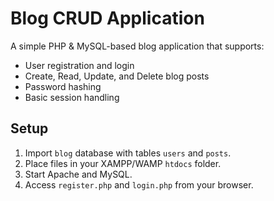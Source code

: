 # Blog CRUD Application

A simple PHP & MySQL-based blog application that supports:
- User registration and login
- Create, Read, Update, and Delete blog posts
- Password hashing
- Basic session handling

## Setup
1. Import `blog` database with tables `users` and `posts`.
2. Place files in your XAMPP/WAMP `htdocs` folder.
3. Start Apache and MySQL.
4. Access `register.php` and `login.php` from your browser.